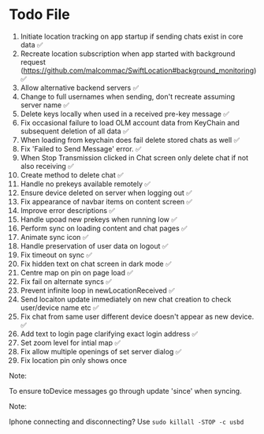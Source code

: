 #  Todo File

1) Initiate location tracking on app startup if sending chats exist in core data :white_check_mark:
2) Recreate location subscription when app started with background request (https://github.com/malcommac/SwiftLocation#background_monitoring) :white_check_mark:
3) Allow alternative backend servers :white_check_mark: 
4) Change to full usernames when sending, don't recreate assuming server name :white_check_mark: 
5) Delete keys locally when used in a received pre-key message  :white_check_mark: 
6) Fix occasional failure to load OLM account data from KeyChain and subsequent deletion of all data :white_check_mark:
7) When loading from keychain does fail delete stored chats as well :white_check_mark:
8) Fix 'Failed to Send Message' error. :white_check_mark:
9) When Stop Transmission clicked in Chat screen only delete chat if not also receiving :white_check_mark:
10) Create method to delete chat :white_check_mark:
11) Handle no prekeys available remotely :white_check_mark: 
12) Ensure device deleted on server when logging out :white_check_mark: 
13) Fix appearance of navbar items on content screen :white_check_mark: 
14) Improve error descriptions :white_check_mark: 
15) Handle upoad new prekeys when running low :white_check_mark: 
16) Perform sync on loading content and chat pages :white_check_mark: 
17) Animate sync icon :white_check_mark: 
18) Handle preservation of user data on logout :white_check_mark: 
19) Fix timeout on sync :white_check_mark: 
22) Fix hidden text on chat screen in dark mode :white_check_mark: 
23) Centre map on pin on page load :white_check_mark: 
24) Fix fail on alternate syncs :white_check_mark: 
25) Prevent infinite loop in newLocationReceived :white_check_mark: 
26) Send locaiton update immediately on new chat creation to check user/device name etc :white_check_mark: 
27) Fix chat from same user different device doesn't appear as new device. :white_check_mark: 
28) Add text to login page clarifying exact login address :white_check_mark: 
29) Set zoom level for intial map :white_check_mark: 
30) Fix allow multiple openings of set server dialog :white_check_mark: 
31) Fix location pin only shows once



Note:

To ensure toDevice messages go through update 'since' when syncing.

Note: 

Iphone connecting and disconnecting? Use `sudo killall -STOP -c usbd`

